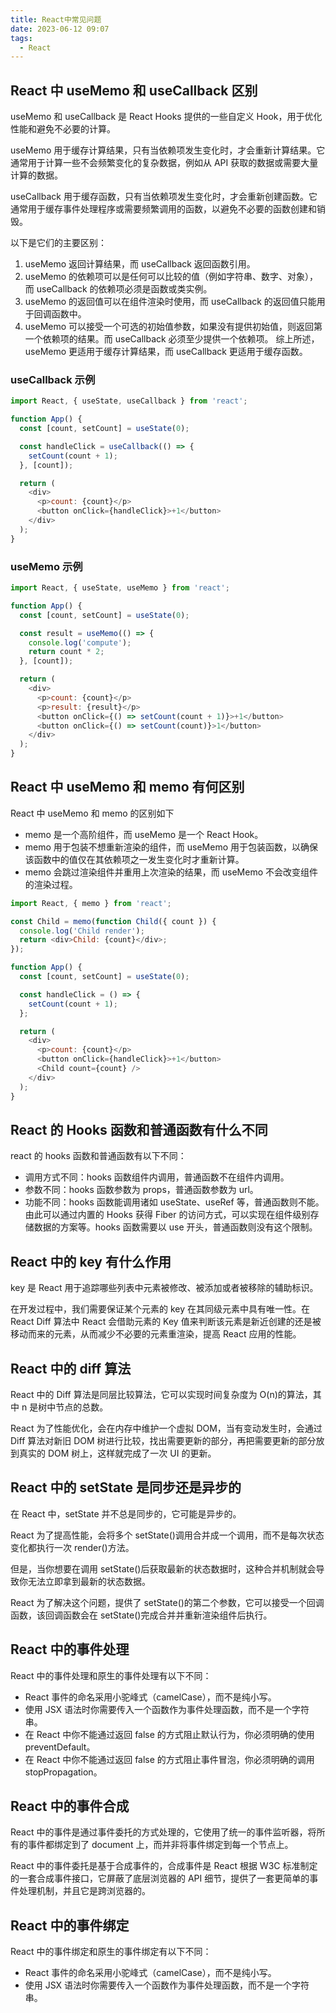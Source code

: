 ```yaml
---
title: React中常见问题
date: 2023-06-12 09:07
tags:
  - React
---
```



## React 中 useMemo 和 useCallback 区别

useMemo 和 useCallback 是 React Hooks 提供的一些自定义 Hook，用于优化性能和避免不必要的计算。

useMemo 用于缓存计算结果，只有当依赖项发生变化时，才会重新计算结果。它通常用于计算一些不会频繁变化的复杂数据，例如从 API 获取的数据或需要大量计算的数据。

useCallback 用于缓存函数，只有当依赖项发生变化时，才会重新创建函数。它通常用于缓存事件处理程序或需要频繁调用的函数，以避免不必要的函数创建和销毁。

以下是它们的主要区别：

1. useMemo 返回计算结果，而 useCallback 返回函数引用。
2. useMemo 的依赖项可以是任何可以比较的值（例如字符串、数字、对象），而 useCallback 的依赖项必须是函数或类实例。
3. useMemo 的返回值可以在组件渲染时使用，而 useCallback 的返回值只能用于回调函数中。
4. useMemo 可以接受一个可选的初始值参数，如果没有提供初始值，则返回第一个依赖项的结果。而 useCallback 必须至少提供一个依赖项。
   综上所述，useMemo 更适用于缓存计算结果，而 useCallback 更适用于缓存函数。

### useCallback 示例

```js
import React, { useState, useCallback } from 'react';

function App() {
  const [count, setCount] = useState(0);

  const handleClick = useCallback(() => {
    setCount(count + 1);
  }, [count]);

  return (
    <div>
      <p>count: {count}</p>
      <button onClick={handleClick}>+1</button>
    </div>
  );
}
```

### useMemo 示例

```js
import React, { useState, useMemo } from 'react';

function App() {
  const [count, setCount] = useState(0);

  const result = useMemo(() => {
    console.log('compute');
    return count * 2;
  }, [count]);

  return (
    <div>
      <p>count: {count}</p>
      <p>result: {result}</p>
      <button onClick={() => setCount(count + 1)}>+1</button>
      <button onClick={() => setCount(count)}>1</button>
    </div>
  );
}
```

## React 中 useMemo 和 memo 有何区别

React 中 useMemo 和 memo 的区别如下

- memo 是一个高阶组件，而 useMemo 是一个 React Hook。
- memo 用于包装不想重新渲染的组件，而 useMemo 用于包装函数，以确保该函数中的值仅在其依赖项之一发生变化时才重新计算。
- memo 会跳过渲染组件并重用上次渲染的结果，而 useMemo 不会改变组件的渲染过程。

```js
import React, { memo } from 'react';

const Child = memo(function Child({ count }) {
  console.log('Child render');
  return <div>Child: {count}</div>;
});

function App() {
  const [count, setCount] = useState(0);

  const handleClick = () => {
    setCount(count + 1);
  };

  return (
    <div>
      <p>count: {count}</p>
      <button onClick={handleClick}>+1</button>
      <Child count={count} />
    </div>
  );
}
```


## React 的 Hooks 函数和普通函数有什么不同

react 的 hooks 函数和普通函数有以下不同：

- 调用方式不同：hooks 函数组件内调用，普通函数不在组件内调用。
- 参数不同：hooks 函数参数为 props，普通函数参数为 url。
- 功能不同：hooks 函数能调用诸如 useState、useRef 等，普通函数则不能。由此可以通过内置的 Hooks 获得 Fiber 的访问方式，可以实现在组件级别存储数据的方案等。hooks 函数需要以 use 开头，普通函数则没有这个限制。

## React 中的 key 有什么作用

key 是 React 用于追踪哪些列表中元素被修改、被添加或者被移除的辅助标识。

在开发过程中，我们需要保证某个元素的 key 在其同级元素中具有唯一性。在 React Diff 算法中 React 会借助元素的 Key 值来判断该元素是新近创建的还是被移动而来的元素，从而减少不必要的元素重渲染，提高 React 应用的性能。

## React 中的 diff 算法

React 中的 Diff 算法是同层比较算法，它可以实现时间复杂度为 O(n)的算法，其中 n 是树中节点的总数。

React 为了性能优化，会在内存中维护一个虚拟 DOM，当有变动发生时，会通过 Diff 算法对新旧 DOM 树进行比较，找出需要更新的部分，再把需要更新的部分放到真实的 DOM 树上，这样就完成了一次 UI 的更新。

## React 中的 setState 是同步还是异步的

在 React 中，setState 并不总是同步的，它可能是异步的。

React 为了提高性能，会将多个 setState()调用合并成一个调用，而不是每次状态变化都执行一次 render()方法。

但是，当你想要在调用 setState()后获取最新的状态数据时，这种合并机制就会导致你无法立即拿到最新的状态数据。

React 为了解决这个问题，提供了 setState()的第二个参数，它可以接受一个回调函数，该回调函数会在 setState()完成合并并重新渲染组件后执行。

## React 中的事件处理

React 中的事件处理和原生的事件处理有以下不同：

- React 事件的命名采用小驼峰式（camelCase），而不是纯小写。
- 使用 JSX 语法时你需要传入一个函数作为事件处理函数，而不是一个字符串。
- 在 React 中你不能通过返回 false 的方式阻止默认行为，你必须明确的使用 preventDefault。
- 在 React 中你不能通过返回 false 的方式阻止事件冒泡，你必须明确的调用 stopPropagation。

## React 中的事件合成

React 中的事件是通过事件委托的方式处理的，它使用了统一的事件监听器，将所有的事件都绑定到了 document 上，而并非将事件绑定到每一个节点上。

React 中的事件委托是基于合成事件的，合成事件是 React 根据 W3C 标准制定的一套合成事件接口，它屏蔽了底层浏览器的 API 细节，提供了一套更简单的事件处理机制，并且它是跨浏览器的。

## React 中的事件绑定

React 中的事件绑定和原生的事件绑定有以下不同：

- React 事件的命名采用小驼峰式（camelCase），而不是纯小写。
- 使用 JSX 语法时你需要传入一个函数作为事件处理函数，而不是一个字符串。


